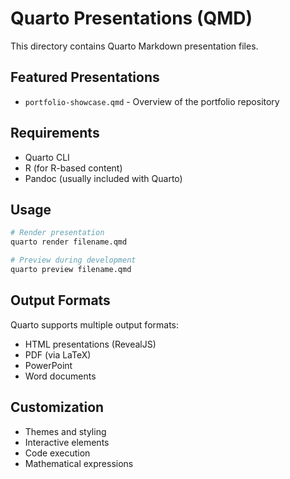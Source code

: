 # Quarto Presentations (QMD)

This directory contains Quarto Markdown presentation files.

## Featured Presentations
- `portfolio-showcase.qmd` - Overview of the portfolio repository

## Requirements
- Quarto CLI
- R (for R-based content)
- Pandoc (usually included with Quarto)

## Usage
```bash
# Render presentation
quarto render filename.qmd

# Preview during development
quarto preview filename.qmd
```

## Output Formats
Quarto supports multiple output formats:
- HTML presentations (RevealJS)
- PDF (via LaTeX)
- PowerPoint
- Word documents

## Customization
- Themes and styling
- Interactive elements
- Code execution
- Mathematical expressions